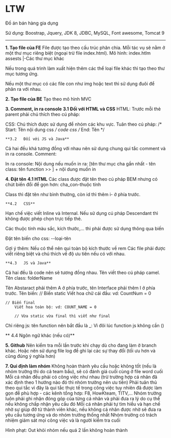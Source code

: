 # LTW
Đồ án bán hàng gia dụng

Sử dụng: Boostrap, Jquery, JDK 8, JDBC, MySQL, Font awesome, Tomcat 9 

---------------------------------------------------------------------------------------------

**1.	Tạo file của FE**
File được tạo theo cấu trúc phân chia. Mỗi tác vụ sẽ nằm ở một thư mục riêng biệt (ngoại trừ file index.html). Mô hình:
  index.htlm
  assests
    |-Các thư mục khác
 
Nếu trong quá trình làm xuất hiện thêm các thể loại file khác thì tạo theo thư mục tương ứng.
 
Nếu một thư mục có các file con như img hoặc text thì sử dụng đuôi để phân ra với nhau.

**2.	Tạo file của BE**
Tạo theo mô hình MVC

**3.	Comment, in ra console**
	**3.1	Đối với HTML và CSS**
HTML: Trước mỗi thẻ parent phải chú thích theo cú pháp: 

 <!-- 
   Create: Người tạo
   Note: Công việc của component này (tối đa 5 dòng)
 -->
 
CSS: Chú thích được sử dụng để nhóm các khu vực. Tuân theo cú pháp: 
 /* Start: Tên nội dung css */
  code css
/* End: Tên */

	**3.2	Đối với JS và Java**
Cả hai đều khá tương đồng với nhau nên sử dụng chung qui tắc comment và in ra console.
Comment:
 <!-- 
   Create: Người tạo
   Note: Giải thích biến, function quan trọng,... Công việc của component này (tối đa 5 dòng)
 -->
 
In ra console:
 Nội dung nếu muốn in ra: 
 	[tên thư mục cha gần nhất - tên class: tên function >> ] + nội dung muốn in
  
**4.	Đặt tên**
	**4.1	HTML**
Các class được đặt tên theo cú pháp BEM nhưng có chút biến đổi để gọn hơn:
	cha_con-thuộc tính
 
Class thì đặt tên như bình thường, còn id thì thêm i- ở phía trước. 
 
	**4.2	CSS**
Hạn chế việc viết Inline và Internal. Nếu sử dụng cú pháp Descendant thì không được phép chọn trực tiếp thẻ.
 
Các thuộc tính màu sắc, kích thước,... thì phải được sử dụng thông qua biến
 
Đặt tên biến cho css:
	--loại-tên
 
Gợi ý thêm: Nếu có thể nên qui toàn bộ kích thước về rem
Các file phải được viết riêng biệt và chú thích về độ ưu tiên nếu có với nhau.

	**4.3	JS và Java**
Cả hai đều là code nên sẽ tương đồng nhau. Tên viết theo cú pháp camel.
Tên class: folderName
 
Tên Abstaract phải thêm A ở phía trước, tên Interface phải thêm I ở phía trước.
Tên biến:
	// Biến static
 	Viết hoa chữ cái đầu: vd: CountNum = 0

   	// Biến final
    	Viết hoa toàn bộ: vd: COUNT_NAME = 0

     	// Vừa static vừa final thì viết như final
	 
Chỉ riêng js: tên function nên bắt đầu là _: Vì đôi lúc function js không cần ()
 
**	4.4	Ngôn ngữ khác (nếu có)**
 
**5.	Github**
Nên kiểm tra mỗi lần trước khi chạy dù cho đang làm ở branch khác.
Hoặc nên sử dụng file log để ghi lại các sự thay đổi (tối ưu hơn và cũng đúng ý nghĩa hơn)

**7.	Qui định làm nhóm**
	Không hoàn thành yêu cầu hoặc không tốt (nếu là nhóm trưởng thì do cả team bầu), sẽ có đánh giá cuối cùng ở file word cuối
	Mỗi cá nhân đều phải có công việc như nhau (trừ trường hợp cá nhân đã xác định theo 1 hướng nào đó thì nhóm trưởng nên ưu tiên)
	Phải tuân thủ theo qui tắc vì đây là qui tắc thực tế trong công việc tuy nhiên đã được làm gọn để phù hợp - các kênh tổng hơp: F8, HowKteam, TITV,...
	Nhóm trưởng luôn phải ghi nhận đóng góp của từng cá nhân và phải đưa ra lý do cụ thể nếu không chấp nhận yêu cầu đó
	Mỗi cá nhân phải tự tìm hiểu và hạn chế nhờ sự giúp đỡ từ thành viên khác, nếu không cá nhân được nhờ sẽ đưa ra yêu cầu tương ứng và do nhóm trưởng thống nhất
	Nhóm trưởng có trách nhiệm giám sát mọi công việc và là người kiểm tra cuối

Hình phạt: Out khỏi nhóm nếu quá 2 lần không hoàn thành
